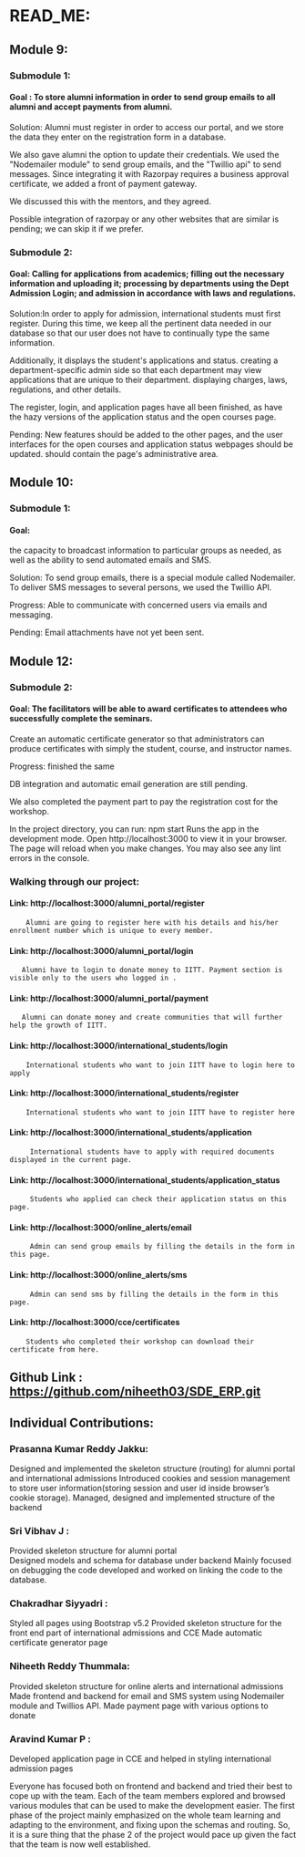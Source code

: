 # READ_ME:
 

## Module 9:

### Submodule 1:

#### Goal : To store alumni information in order to send group emails to all alumni and accept payments from alumni.


Solution: Alumni must register in order to access our portal, and we store the data they enter on the registration form in a database.


We also gave alumni the option to update their credentials. We used the "Nodemailer module" to send group emails, and the "Twillio api" to send messages. Since integrating it with Razorpay requires a business approval certificate, we added a front of payment gateway.

We discussed this with the mentors, and they agreed.

Possible integration of razorpay or any other websites that are similar is pending; we can skip it if we prefer.





### Submodule 2:

#### Goal: Calling for applications from academics; filling out the necessary information and uploading it; processing by departments using the Dept Admission Login; and admission in accordance with laws and regulations.

Solution:In order to apply for admission, international students must first register. During this time, we keep all the pertinent data needed in our database so that our user does not have to continually type the same information.

Additionally, it displays the student's applications and status.
creating a department-specific admin side so that each department may view applications that are unique to their department.
displaying charges, laws, regulations, and other details.

The register, login, and application pages have all been finished, as have the hazy versions of the application status and the open courses page.


Pending: New features should be added to the other pages, and the user interfaces for the open courses and application status webpages should be updated. should contain the page's administrative area.




## Module 10:

### Submodule 1:

#### Goal:
the capacity to broadcast information to particular groups as needed, as well as the ability to send automated emails and SMS.


Solution: To send group emails, there is a special module called Nodemailer. To deliver SMS messages to several persons, we used the Twillio API.

Progress: Able to communicate with concerned users via emails and messaging.

Pending: Email attachments have not yet been sent.








## Module 12:

### Submodule 2:

#### Goal: The facilitators will be able to award certificates to attendees who successfully complete the seminars.

Create an automatic certificate generator so that administrators can produce certificates with simply the student, course, and instructor names.

Progress:
finished the same

DB integration and automatic email generation are still pending.


We also completed the payment part to pay the registration cost for the workshop.



In the project directory, you can run:
npm start
Runs the app in the development mode.
Open http://localhost:3000 to view it in your browser.
The page will reload when you make changes.
You may also see any lint errors in the console.
 





### Walking through our project:

#### Link: http://localhost:3000/alumni_portal/register
        Alumni are going to register here with his details and his/her enrollment number which is unique to every member.
#### Link: http://localhost:3000/alumni_portal/login
       Alumni have to login to donate money to IITT. Payment section is visible only to the users who logged in .
#### Link: http://localhost:3000/alumni_portal/payment
       Alumni can donate money and create communities that will further help the growth of IITT.
#### Link: http://localhost:3000/international_students/login
        International students who want to join IITT have to login here to apply
#### Link: http://localhost:3000/international_students/register
        International students who want to join IITT have to register here
#### Link: http://localhost:3000/international_students/application
         International students have to apply with required documents displayed in the current page.
#### Link:  http://localhost:3000/international_students/application_status
         Students who applied can check their application status on this page.
#### Link:  http://localhost:3000/online_alerts/email
         Admin can send group emails by filling the details in the form in this page.
#### Link:  http://localhost:3000/online_alerts/sms
         Admin can send sms by filling the details in the form in this page.
#### Link: http://localhost:3000/cce/certificates
        Students who completed their workshop can download their certificate from here.






## Github Link : https://github.com/niheeth03/SDE_ERP.git




## Individual Contributions:

### Prasanna Kumar Reddy Jakku:
Designed and implemented the skeleton structure (routing) for alumni portal and international admissions 
Introduced cookies and session management to store user information(storing session and user id inside browser’s cookie storage).
Managed, designed and implemented structure of the backend 

### Sri Vibhav J : 
 Provided skeleton structure for alumni portal  
 Designed models and schema for database under backend
 Mainly focused on debugging the code developed and worked on linking the  code to the database. 

### Chakradhar Siyyadri : 
Styled all pages using Bootstrap v5.2
Provided skeleton structure for the front end part of international admissions and CCE
Made automatic certificate generator page  

### Niheeth Reddy Thummala:
Provided skeleton structure for online alerts and international admissions
Made frontend and backend for email and SMS system using Nodemailer module and Twillios API.
Made payment page with various options to donate

### Aravind Kumar P : 
Developed application page in CCE and helped in styling international admission pages




Everyone has focused both on frontend and backend and tried their best to cope up with the team. Each of the team members explored and browsed various modules that can be used to make the development easier. The first phase of the project mainly emphasized on the whole team learning and adapting to the environment, and fixing upon the schemas and routing. So, it is a sure thing that the phase 2 of the project would pace up given the fact that the team is now well established.
